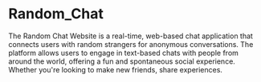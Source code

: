 # Random_Chat
The Random Chat Website is a real-time, web-based chat application that connects users with random strangers for anonymous conversations. The platform allows users to engage in text-based chats with people from around the world, offering a fun and spontaneous social experience. Whether you're looking to make new friends, share experiences.
